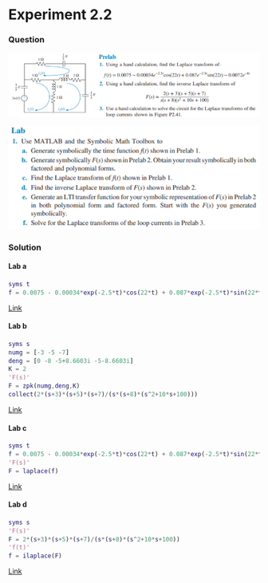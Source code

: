 # Experiment 2.2
### Question
![Experiment-2-2-Prelab](https://github.com/Offliners/NTNU-ME-Automatic-Control-Lab/blob/master/Week%203/Experiment-2-2/Experiment-2-2-Prelab.PNG)

![Experiment-2-2-Lab](https://github.com/Offliners/NTNU-ME-Automatic-Control-Lab/blob/master/Week%203/Experiment-2-2/Experiment-2-2-Lab.PNG)
### Solution
#### Lab a
```matlab
syms t
f = 0.0075 - 0.00034*exp(-2.5*t)*cos(22*t) + 0.087*exp(-2.5*t)*sin(22*t) - 0.0072*exp(-8*t)
```
[Link](Experiment_2_2_a.m)

#### Lab b
```matlab
syms s
numg = [-3 -5 -7]
deng = [0 -8 -5+8.6603i -5-8.6603i]
K = 2
'F(s)'
F = zpk(numg,deng,K)
collect(2*(s+3)*(s+5)*(s+7)/(s*(s+8)*(s^2+10*s+100)))
```
[Link](Experiment_2_2_b.m)

#### Lab c
```matlab
syms t
f = 0.0075 - 0.00034*exp(-2.5*t)*cos(22*t) + 0.087*exp(-2.5*t)*sin(22*t) - 0.0072*exp(-8*t)
'F(s)'
F = laplace(f)
```
[Link](Experiment_2_2_c.m)

#### Lab d
```matlab
syms s
'F(s)'
F = 2*(s+3)*(s+5)*(s+7)/(s*(s+8)*(s^2+10*s+100))
'f(t)'
f = ilaplace(F)
```
[Link](Experiment_2_2_d.m)

